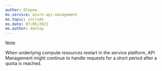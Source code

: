 ```yaml
---
author: dlepow
ms.service: azure-api-management
ms.topic: include
ms.date: 07/05/2022
ms.author: danlep
---
```

> [!NOTE]
> When underlying compute resources restart in the service platform, API Management might continue to handle requests for a short period after a quota is reached.